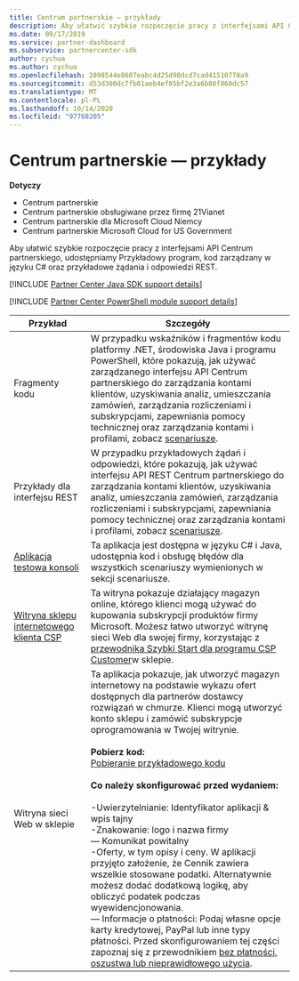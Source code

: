```yaml
---
title: Centrum partnerskie — przykłady
description: Aby ułatwić szybkie rozpoczęcie pracy z interfejsami API Centrum partnerskiego, udostępniamy Przykładowy program, kod języka C \ Managed fragmenty kodu, a przykładowe żądania i odpowiedzi REST.
ms.date: 09/17/2019
ms.service: partner-dashboard
ms.subservice: partnercenter-sdk
author: cychua
ms.author: cychua
ms.openlocfilehash: 2098544e8607eabc4d25d90dcd7cad41510778a9
ms.sourcegitcommit: d53d300dc7fb01aeb4ef85bf2e3a6b80f868dc57
ms.translationtype: MT
ms.contentlocale: pl-PL
ms.lasthandoff: 10/14/2020
ms.locfileid: "97768205"
---
```

# <a name="partner-center-samples"></a>Centrum partnerskie — przykłady

**Dotyczy**

- Centrum partnerskie
- Centrum partnerskie obsługiwane przez firmę 21Vianet
- Centrum partnerskie dla Microsoft Cloud Niemcy
- Centrum partnerskie Microsoft Cloud for US Government

Aby ułatwić szybkie rozpoczęcie pracy z interfejsami API Centrum partnerskiego, udostępniamy Przykładowy program, kod zarządzany w języku C# oraz przykładowe żądania i odpowiedzi REST.

[!INCLUDE [Partner Center Java SDK support details](../includes/java-sdk-support.md)]

[!INCLUDE [Partner Center PowerShell module support details](../includes/powershell-module-support.md)]

| Przykład                                                        | Szczegóły                                             |
|---------------------------------------------------------------|-----------------------------------------------------|
| Fragmenty kodu                                                 | W przypadku wskaźników i fragmentów kodu platformy .NET, środowiska Java i programu PowerShell, które pokazują, jak używać zarządzanego interfejsu API Centrum partnerskiego do zarządzania kontami klientów, uzyskiwania analiz, umieszczania zamówień, zarządzania rozliczeniami i subskrypcjami, zapewniania pomocy technicznej oraz zarządzania kontami i profilami, zobacz [scenariusze](scenarios.md).                                                                          |
| Przykłady dla interfejsu REST                                                  | W przypadku przykładowych żądań i odpowiedzi, które pokazują, jak używać interfejsu API REST Centrum partnerskiego do zarządzania kontami klientów, uzyskiwania analiz, umieszczania zamówień, zarządzania rozliczeniami i subskrypcjami, zapewniania pomocy technicznej oraz zarządzania kontami i profilami, zobacz [scenariusze](scenarios.md).                                                                                                       |
| [Aplikacja testowa konsoli](console-test-app.md)                       | Ta aplikacja jest dostępna w języku C# i Java, udostępnia kod i obsługę błędów dla wszystkich scenariuszy wymienionych w sekcji scenariusze.                                                                        |
| [Witryna sklepu internetowego klienta CSP](csp-customer-web-storefront.md) | Ta witryna pokazuje działający magazyn online, którego klienci mogą używać do kupowania subskrypcji produktów firmy Microsoft. Możesz łatwo utworzyć witrynę sieci Web dla swojej firmy, korzystając z [przewodnika Szybki Start dla programu CSP Customer](csp-customer-storefront-builder-quick-start-guide-.md)w sklepie.                                                              |
| Witryna sieci Web w sklepie                                                | Ta aplikacja pokazuje, jak utworzyć magazyn internetowy na podstawie wykazu ofert dostępnych dla partnerów dostawcy rozwiązań w chmurze. Klienci mogą utworzyć konto sklepu i zamówić subskrypcje oprogramowania w Twojej witrynie.<br/><br/>                  **Pobierz kod:**<br/> [Pobieranie przykładowego kodu](https://go.microsoft.com/fwlink/p/?LinkId=746683)<br/><br/>                                            **Co należy skonfigurować przed wydaniem:**<br/><br/> -Uwierzytelnianie: Identyfikator aplikacji & wpis tajny<br/> -Znakowanie: logo i nazwa firmy<br/> — Komunikat powitalny<br/> -Oferty, w tym opisy i ceny. W aplikacji przyjęto założenie, że Cennik zawiera wszelkie stosowane podatki. Alternatywnie możesz dodać dodatkową logikę, aby obliczyć podatek podczas wyewidencjonowania.<br/> — Informacje o płatności: Podaj własne opcje karty kredytowej, PayPal lub inne typy płatności. Przed skonfigurowaniem tej części zapoznaj się z przewodnikiem [bez płatności, oszustwa lub nieprawidłowego użycia](/partner-center/non-payment-fraud-misuse). |